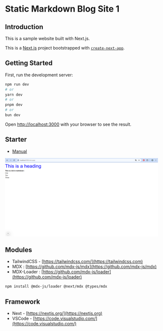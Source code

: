 # Static Markdown Blog Site 1

## Introduction

This is a sample website built with Next.js.

This is a [Next.js](https://nextjs.org) project bootstrapped with [`create-next-app`](https://github.com/vercel/next.js/tree/canary/packages/create-next-app).

## Getting Started

First, run the development server:

```bash
npm run dev
# or
yarn dev
# or
pnpm dev
# or
bun dev
```

Open [http://localhost:3000](http://localhost:3000) with your browser to see the result.

## Starter

- [Manual](/docs/manual.md)

![image](/docs/src/chrome.png)

## Modules

- TailwindCSS - [https://tailwindcss.com/](https://tailwindcss.com)
- MDX : [https://github.com/mdx-js/mdx](https://github.com/mdx-js/mdx)
- MDX-Loader : [https://github.com/mdx-js/loader](https://github.com/mdx-js/loader)

```bash
npm install @mdx-js/loader @next/mdx @types/mdx
```

## Framework

- Next - [https://nextjs.org/](https://nextjs.org)
- VSCode - [https://code.visualstudio.com/](https://code.visualstudio.com/)
